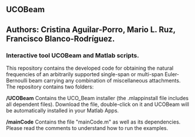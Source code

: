 ## UCOBeam
## Authors: Cristina Aguilar-Porro, Mario L. Ruz, Francisco Blanco-Rodríguez.

### Interactive tool UCOBeam and Matlab scripts.

This repository contains the developed code for obtaining the natural frequencies of an arbitrarily supported single-span or
multi-span Euler-Bernoulli beam carrying any combination of miscellaneous attachments. The repository contains two folders:

**/UCOBeam**
Contains the UCO_Beam installer (the .mlappinstall file includes all dependent files). Download the file, double-click on it and UCOBeam will be automatically installed in your Matlab Apps.

**/mainCode**
Contains the file "mainCode.m" as well as its dependencies. Please read the comments to understand how to run the examples.

